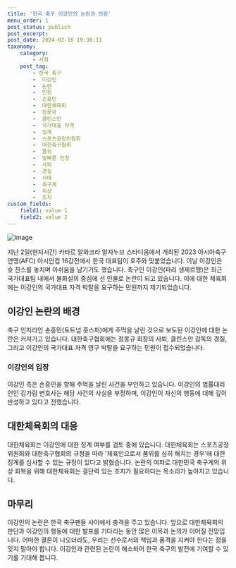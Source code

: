```yaml
---
title: '한국 축구 이강인의 논란과 민원'
menu_order: 1
post_status: publish
post_excerpt: 
post_date: 2024-02-16 19:36:11
taxonomy:
    category:
        - 사회
    post_tag:
        - 한국 축구
        -  이강인
        -  논란
        -  민원
        -  손흥민
        -  대한체육회
        -  정몽규
        -  클린스만
        -  국가대표 자격
        -  징계
        -  스포츠공정위원회
        -  대한축구협회
        -  품위
        -  발빠른 인정
        -  사퇴
        -  경질
        -  사태
        -  축구계
        -  위상
        -  조치
custom_fields:
    field1: value 1
    field2: value 2
---
```


![Image](https://imgnews.pstatic.net/image/009/2024/02/15/0005259282_001_20240215191101007.jpg?type=w647)

지난 2일(현지시간) 카타르 알와크라 알자누브 스타디움에서 개최된 2023 아시아축구연맹(AFC) 아시안컵 16강전에서 한국 대표팀이 호주와 맞붙었습니다. 이날 이강인은 슛 찬스를 놓치며 아쉬움을 남기기도 했습니다. 축구인 이강인(파리 생제르맹)은 최근 국가대표팀 내에서 불화설의 중심에 선 인물로 논란이 되고 있습니다. 이에 대한 체육회에는 이강인의 국가대표 자격 박탈을 요구하는 민원까지 제기되었습니다.
## 이강인 논란의 배경
축구 인지라인 손흥민(토트넘 훗스퍼)에게 주먹을 날린 것으로 보도된 이강인에 대한 논란은 커져가고 있습니다. 대한축구협회에는 정몽규 회장의 사퇴, 클린스만 감독의 경질, 그리고 이강인의 국가대표 자격 영구 박탈을 요구하는 민원이 접수되었습니다.
### 이강인의 입장
이강인 측은 손흥민을 향해 주먹을 날린 사건을 부인하고 있습니다. 이강인의 법률대리인인 김가람 변호사는 해당 사건의 사실을 부정하며, 이강인이 자신의 행동에 대해 깊이 반성하고 있다고 전했습니다.
## 대한체육회의 대응
대한체육회는 이강인에 대한 징계 여부를 검토 중에 있습니다. 대한체육회는 스포츠공정위원회와 대한축구협회의 규정을 따라 '체육인으로서 품위를 심히 해치는 경우'에 대한 징계를 심사할 수 있는 규정이 있다고 밝혔습니다. 논란의 여파로 대한민국 축구계의 위상 회복을 위해 대한체육회는 결단력 있는 조치가 필요하다는 목소리가 높아지고 있습니다.
## 마무리
이강인의 논란은 한국 축구팬들 사이에서 충격을 주고 있습니다. 앞으로 대한체육회의 판단과 이강인의 행동에 대한 발표를 기다리는 동안 많은 이목과 논의가 이어질 전망입니다. 어떠한 결론이 나오더라도, 우리는 선수로서의 책임과 품격을 지켜야 한다는 점을 잊지 말아야 합니다. 이강인과 관련된 논란이 해소되어 한국 축구의 발전에 기여할 수 있기를 기대해 봅니다.

